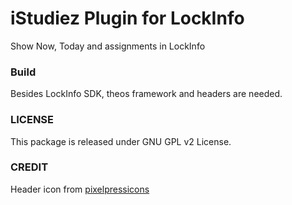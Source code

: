 # iStudiez Plugin for LockInfo

Show Now, Today and assignments in LockInfo

### Build

Besides LockInfo SDK, theos framework and headers are needed.

### LICENSE

This package is released under GNU GPL v2 License.

### CREDIT

Header icon from [pixelpressicons](www.pixelpressicons.com)
